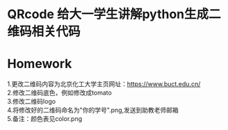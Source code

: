 # QRcode  给大一学生讲解python生成二维码相关代码
# Homework 
  1.更改二维码内容为北京化工大学主页网址：https://www.buct.edu.cn/  
  2.修改二维码底色，例如修改成tomato  
  3.修改二维码logo  
  4.将修改好的二维码命名为"你的学号".png,发送到助教老师邮箱  
  5.备注：颜色表见color.png
